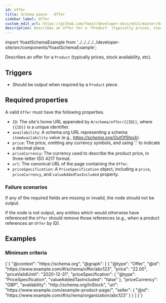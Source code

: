 ```yaml
---
id: offer
title: Schema piece - Offer
sidebar_label: Offer
custom_edit_url: https://github.com/Yoast/developer-docs/edit/master/docs/features/schema/pieces/offer.md
description: Describes an offer for a 'Product' (typically prices, stock availability, etc).
---
```

import YoastSchemaExample from '../../../../../developer-site/src/components/YoastSchemaExample';

Describes an offer for a `Product` (typically prices, stock availability, etc).

## Triggers
* Should be output when required by a `Product` piece.

## Required properties
A valid `Offer` must have the following properties.

* `ID`: The site's home URL appended by `#/schema/offer/{{ID}}`, where `{{ID}}` is a unique identifier.
* `availability`: A schema.org URL representing a schema `itemAvailability` value (e.g., *https://schema.org/OutOfStock*).
* `price`: The price, omitting any currency symbols, and using '.' to indicate a decimal place.
* `priceCurrency`: The currency used to describe the product price, in three-letter ISO 4217 format.
* `url`: The canonical URL of the page containing the `Offer`.
* `priceSpecification`: A `PriceSpecification` object, including a `price`, `priceCurrency`, and `valueAddedTaxIncluded` property.

### Failure scenarios
If any of the required fields are missing or invalid, the node should not be output.

If the node is not output, any entities which would otherwise have referenced the `Offer` should remove those references (e.g., when a product references an  `Offer`  by ID).

## Examples

### Minimum criteria

<YoastSchemaExample>
{`{
      "@context": "https://schema.org",
      "@graph": [
          {
              "@type": "Offer",
              "@id": "https://www.example.com/#/schema/offer/abc123",
              "price": "22.00",
              "priceValidUntil": "2020-12-31",
              "priceSpecification": {
                  "@type": "PriceSpecification",
                  "valueAddedTaxIncluded": "false"
              },
              "priceCurrency": "GBP",
              "availability": "http://schema.org/InStock",
              "url": "https://www.example.com/example-product-page/",
              "seller": {
                  "@id": "https://www.example.com/#/schema/organization/abc123"
              }
          }
      ]
  }`}
</YoastSchemaExample>
